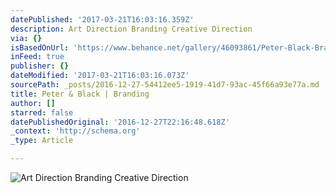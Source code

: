 ```yaml
---
datePublished: '2017-03-21T16:03:16.359Z'
description: Art Direction Branding Creative Direction
via: {}
isBasedOnUrl: 'https://www.behance.net/gallery/46093861/Peter-Black-Branding'
inFeed: true
publisher: {}
dateModified: '2017-03-21T16:03:16.073Z'
sourcePath: _posts/2016-12-27-54412ee5-1919-41d7-93ac-45f66a93e77a.md
title: Peter & Black | Branding
author: []
starred: false
datePublishedOriginal: '2016-12-27T22:16:48.618Z'
_context: 'http://schema.org'
_type: Article

---
```

![Art Direction Branding Creative Direction](https://the-grid-user-content.s3-us-west-2.amazonaws.com/8fe53066-7f5e-4663-9100-494a897fd3fc.jpg)